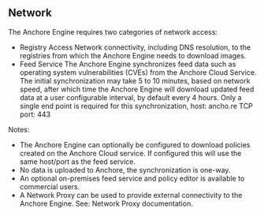 ## Network

The Anchore Engine requires two categories of network access:

- Registry Access
    Network connectivity, including DNS resolution, to the registries from which the Anchore Engine needs to download images.
- Feed Service
    The Anchore Engine synchronizes feed data such as operating system vulnerabilities (CVEs) from the Anchore Cloud Service. The initial synchronization may take 5 to 10 minutes, based on network speed, after which time the Anchore Engine will download updated feed data at a user configurable interval, by default every 4 hours. Only a single end point is required for this synchronization, host: ancho.re TCP port: 443

Notes:

- The Anchore Engine can optionally be configured to download policies created on the Anchore Cloud service. If configured this will use the same host/port as the feed service.
- No data is uploaded to Anchore, the synchronization is one-way.
- An optional on-premises feed service and policy editor is available to commercial users.
- A Network Proxy can be used to provide external connectivity to the Anchore Engine. See: Network Proxy documentation.
